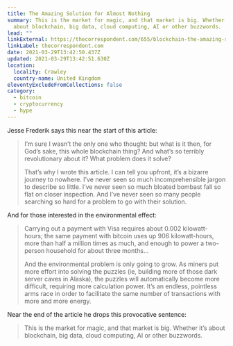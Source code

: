 ```yaml
---
title: The Amazing Solution for Almost Nothing
summary: This is the market for magic, and that market is big. Whether it’s
  about blockchain, big data, cloud computing, AI or other buzzwords.
lead: ""
linkExternal: https://thecorrespondent.com/655/blockchain-the-amazing-solution-for-almost-nothing/86649455475-f933fe63
linkLabel: thecorrespondent.com
date: 2021-03-29T13:42:50.437Z
updated: 2021-03-29T13:42:51.630Z
location:
  locality: Crawley
  country-name: United Kingdom
eleventyExcludeFromCollections: false
category:
  - bitcoin
  - cryptocurrency
  - hype
---
```

Jesse Frederik says this near the start of this article:

> I’m sure I wasn’t the only one who thought: but what is it then, for God’s sake, this whole blockchain thing? And what’s so terribly revolutionary about it? What problem does it solve?
>
> That’s why I wrote this article. I can tell you upfront, it’s a bizarre journey to nowhere. I’ve never seen so much incomprehensible jargon to describe so little. I’ve never seen so much bloated bombast fall so flat on closer inspection. And I’ve never seen so many people searching so hard for a problem to go with their solution.

And for those interested in the environmental effect:

> Carrying out a payment with Visa requires about 0.002 kilowatt-hours; the same payment with bitcoin uses up 906 kilowatt-hours, more than half a million times as much, and enough to power a two-person household for about three months...
>
> And the environmental problem is only going to grow. As miners put more effort into solving the puzzles (ie, building more of those dark server caves in Alaska), the puzzles will automatically become more difficult, requiring more calculation power. It’s an endless, pointless arms race in order to facilitate the same number of transactions with more and more energy.

Near the end of the article he drops this provocative sentence:

> This is the market for magic, and that market is big. Whether it’s about blockchain, big data, cloud computing, AI or other buzzwords.